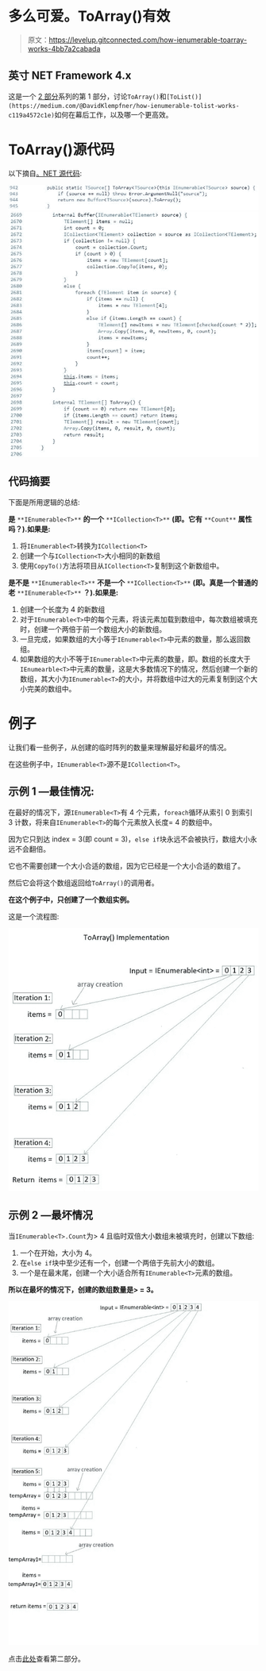 # 多么可爱。ToArray()有效

> 原文：<https://levelup.gitconnected.com/how-ienumerable-toarray-works-4bb7a2cabada>

## 英寸 NET Framework 4.x

这是一个 [2 部分](https://medium.com/@DavidKlempfner/how-ienumerable-tolist-works-c119a4572c1e)系列的第 1 部分，讨论`ToArray()`和`[ToList()](https://medium.com/@DavidKlempfner/how-ienumerable-tolist-works-c119a4572c1e)`如何在幕后工作，以及哪一个更高效。

# ToArray()源代码

以下摘自[。NET 源代码](https://referencesource.microsoft.com/#System.Core/System/Linq/Enumerable.cs,942):

![](img/a2d8e1058094b5c2a41bc44e1769998b.png)![](img/cbdcf91d2cdc209340e756bdddfb8671.png)

## 代码摘要

下面是所用逻辑的总结:

**是** `**IEnumerable<T>**` **的一个** `**ICollection<T>**` **(即。它有** `**Count**` **属性吗？).如果是:**

1.  将`IEnumerable<T>`转换为`ICollection<T>`
2.  创建一个与`ICollection<T>`大小相同的新数组
3.  使用`CopyTo()`方法将项目从`ICollection<T>`复制到这个新数组中。

**是不是** `**IEnumerable<T>**` **不是一个** `**ICollection<T>**` **(即。真是一个普通的老** `**IEnumerable<T>**` **？).如果是:**

1.  创建一个长度为 4 的新数组
2.  对于`IEnumerable<T>`中的每个元素，将该元素加载到数组中，每次数组被填充时，创建一个两倍于前一个数组大小的新数组。
3.  一旦完成，如果数组的大小等于`IEnumerable<T>`中元素的数量，那么返回数组。
4.  如果数组的大小不等于`IEnumerable<T>`中元素的数量，即。数组的长度大于`IEnumearble<T>`中元素的数量，这是大多数情况下的情况，然后创建一个新的数组，其大小为`IEnumerable<T>`的大小，并将数组中过大的元素复制到这个大小完美的数组中。

# 例子

让我们看一些例子，从创建的临时阵列的数量来理解最好和最坏的情况。

在这些例子中，`IEnumerable<T>`源不是`ICollection<T>`。

## 示例 1 —最佳情况:

在最好的情况下，源`IEnumerable<T>`有 4 个元素，`foreach`循环从索引 0 到索引 3 计数，将来自`IEnumerable<T>`的每个元素放入长度= 4 的数组中。

因为它只到达 index = 3(即 count = 3)，`else if`块永远不会被执行，数组大小永远不会翻倍。

它也不需要创建一个大小合适的数组，因为它已经是一个大小合适的数组了。

然后它会将这个数组返回给`ToArray()`的调用者。

**在这个例子中，只创建了一个数组实例。**

这是一个流程图:

![](img/5920f3e5c44f770241dbe983f046da75.png)

## 示例 2 —最坏情况

当`IEnumerable<T>.Count`为> 4 且临时双倍大小数组未被填充时，创建以下数组:

1.  一个在开始，大小为 4。
2.  在`else if`块中至少还有一个，创建一个两倍于先前大小的数组。
3.  一个是在最末尾，创建一个大小适合所有`IEnumerable<T>`元素的数组。

**所以在最坏的情况下，创建的数组数量是> = 3。**

![](img/f8bba38fb9f66dad4a0d990bbd25d644.png)

点击[此处](https://medium.com/@DavidKlempfner/how-ienumerable-tolist-works-c119a4572c1e)查看第二部分。